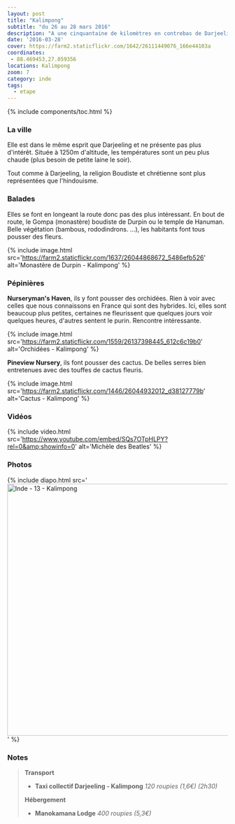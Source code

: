 ```yaml
---
layout: post
title: "Kalimpong"
subtitle: "du 26 au 28 mars 2016"
description: "A une cinquantaine de kilomètres en contrebas de Darjeeling, Kalimpong avec son climat sub-tropical est réputée pour son horticulture, ça tombe bien, c'est la période de floraison"
date: '2016-03-28'
cover: https://farm2.staticflickr.com/1642/26111449076_166e44103a
coordinates:
 - 88.469453,27.059356
locations: Kalimpong
zoom: 7
category: inde
tags:
  - etape
---
```


{% include components/toc.html %}


### La ville

Elle est dans le même esprit que Darjeeling et ne présente pas plus d'intérêt. Située à 1250m d'altitude, les températures sont un peu plus chaude (plus besoin de petite laine le soir).

Tout comme à Darjeeling, la religion Boudiste et chrétienne sont plus représentées que l'hindouisme.

### Balades

Elles se font en longeant la route donc pas des plus intéressant. En bout de route, le Gompa (monastère) boudiste de Durpin ou le temple de Hanuman. Belle végétation (bambous, rododindrons. ...), les habitants font tous pousser des fleurs.

{% include image.html
  src='https://farm2.staticflickr.com/1637/26044868672_5486efb526'
  alt='Monastère de Durpin - Kalimpong'
%}

### Pépinières

**Nurseryman's Haven**, ils y font pousser des orchidées. Rien à voir avec celles que nous connaissons en France qui sont des hybrides. Ici, elles sont beaucoup plus petites, certaines ne fleurissent que quelques jours voir quelques heures, d'autres sentent le purin. Rencontre intéressante.

{% include image.html
  src='https://farm2.staticflickr.com/1559/26137398445_612c6c19b0'
  alt='Orchidées - Kalimpong'
%}

**Pineview Nursery**, ils font pousser des cactus. De belles serres bien entretenues avec des touffes de cactus fleuris.

{% include image.html
  src='https://farm2.staticflickr.com/1446/26044932012_d38127779b'
  alt='Cactus - Kalimpong'
%}

### Vidéos

{% include video.html
  src='https://www.youtube.com/embed/SQs7OTpHLPY?rel=0&amp;showinfo=0'
  alt='Michèle des Beatles'
%}

### Photos

{% include diapo.html
  src='<a data-flickr-embed="true"  href="https://www.flickr.com/photos/planitude/albums/72157666579003525" title="Inde - 13 - Kalimpong"><img src="https://farm2.staticflickr.com/1637/26044868672_5486efb526_b.jpg" width="1024" height="576" alt="Inde - 13 - Kalimpong"></a><script async src="//embedr.flickr.com/assets/client-code.js" charset="utf-8"></script>'
%}

### Notes

>**Transport**
>
>- **Taxi collectif Darjeeling - Kalimpong** *120 roupies (1,6€) (2h30)*
>
>**Hébergement**
>
>- **Manokamana Lodge** *400 roupies (5,3€)*
